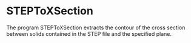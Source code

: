 # STEPToXSection
The program STEPToXSection extracts the contour of the cross section between solids contained in the STEP file and the specified plane.
